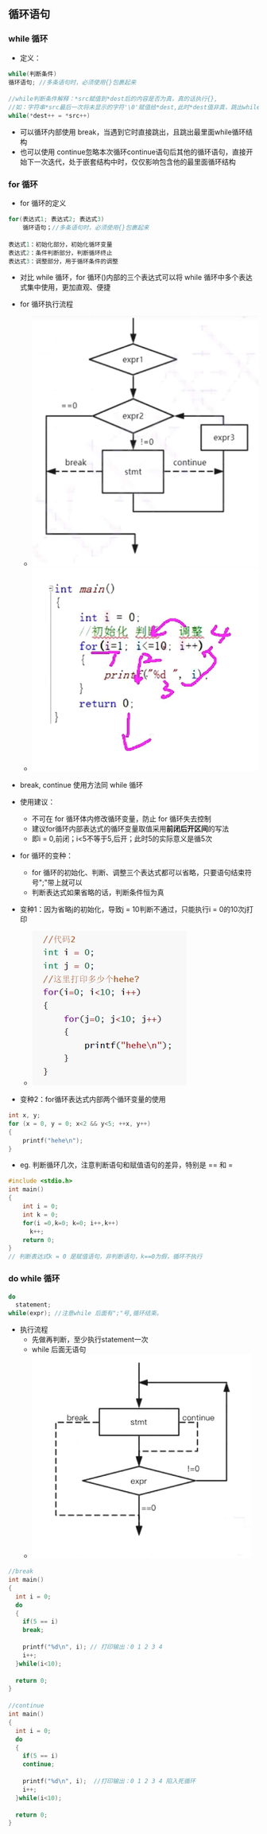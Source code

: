 ## 循环语句

### while 循环
- 定义：
```C
while(判断条件)
循环语句; //多条语句时，必须使用{}包裹起来

//while判断条件解释：*src赋值到*dest后的内容是否为真，真的话执行{}, 
//如：字符串*src最后一次将未显示的字符'\0'赋值给*dest,此时*dest值非真，跳出while循环
while(*dest++ = *src++)

```
- 可以循环内部使用 break，当遇到它时直接跳出，且跳出最里面while循环结构
- 也可以使用 continue忽略本次循环continue语句后其他的循环语句，直接开始下一次迭代，处于嵌套结构中时，仅仅影响包含他的最里面循环结构

### for 循环
- for 循环的定义
 
```C
for(表达式1; 表达式2; 表达式3)
    循环语句；//多条语句时，必须使用{}包裹起来

表达式1：初始化部分，初始化循环变量
表达式2：条件判断部分，判断循环终止
表达式3：调整部分，用于循环条件的调整
```
- 对比 while 循环，for 循环()内部的三个表达式可以将 while 循环中多个表达式集中使用，更加直观、便捷
- for 循环执行流程
  - ![](./for_loop.png)
  - ![](./for_loop1.png)

- break, continue 使用方法同 while 循环
- 使用建议：
  - 不可在 for 循环体内修改循环变量，防止 for 循环失去控制
  - 建议for循环内部表达式的循环变量取值采用**前闭后开区间**的写法
  - 即i = 0,前闭；i<5不等于5,后开；此时5的实际意义是循5次

- for 循环的变种：
  - for 循环的初始化、判断、调整三个表达式都可以省略，只要语句结束符号";"带上就可以
  - 判断表达式如果省略的话，判断条件恒为真 
- 变种1：因为省略j的初始化，导致j = 10判断不通过，只能执行i = 0的10次j打印
  - ![](./for_loop2.png)
- 变种2：for循环表达式内部两个循环变量的使用


```C
int x, y;
for (x = 0, y = 0; x<2 && y<5; ++x, y++)
{
    printf("hehe\n");
}
```

- eg. 判断循环几次，注意判断语句和赋值语句的差异，特别是 == 和 =
```C
#include <stdio.h>
int main()
{
    int i = 0;
    int k = 0;
    for(i =0,k=0; k=0; i++,k++)
      k++;
    return 0;
}
// 判断表达式k = 0 是赋值语句，非判断语句，k==0为假，循环不执行

```

### do while 循环

```C
do
  statement;
while(expr); //注意while 后面有";"号,循环结束。
```
- 执行流程
  - 先做再判断，至少执行statement一次
  - while 后面无语句
  - ![](./do_while_loop.png)

```C
//break
int main()
{
  int i = 0;
  do
  {
    if(5 == i)
    break;

    printf("%d\n", i); // 打印输出：0 1 2 3 4
    i++;
  }while(i<10);
  
  return 0;
}

//continue
int main()
{
  int i = 0;
  do
  {
    if(5 == i)
    continue;

    printf("%d\n", i);  //打印输出：0 1 2 3 4 陷入死循环
    i++;
  }while(i<10);

  return 0;
}
```